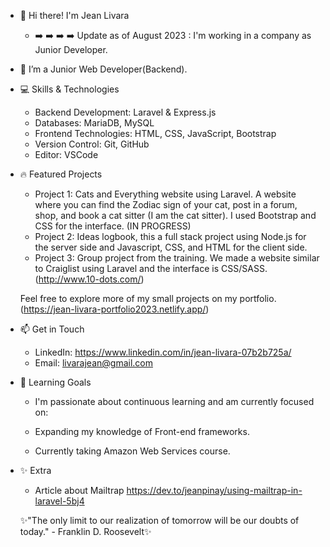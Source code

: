 - 👋 Hi there! I'm Jean Livara
  - ➡️  ➡️  ➡️  ➡️ Update as of August 2023 : I'm working in a company as Junior Developer.
- 🌱 I’m a Junior Web Developer(Backend).

- 💻 Skills & Technologies
  - Backend Development: Laravel & Express.js
  - Databases: MariaDB, MySQL
  - Frontend Technologies: HTML, CSS, JavaScript, Bootstrap
  - Version Control: Git, GitHub
  - Editor: VSCode
  
- 🔥 Featured Projects
   - Project 1: Cats and Everything website using Laravel. A website where you can find the Zodiac sign of your cat, post in a forum, shop, and book a cat sitter (I am the cat sitter). I used Bootstrap and CSS for the interface. (IN PROGRESS)
   - Project 2: Ideas logbook, this a full stack project using Node.js for the server side and Javascript, CSS, and HTML for the client side.
   - Project 3: Group project from the training. We made a website similar to Craiglist using Laravel and the interface is CSS/SASS. (http://www.10-dots.com/)
  
  Feel free to explore more of my small projects on my portfolio.(https://jean-livara-portfolio2023.netlify.app/)

- 📫 Get in Touch
  - LinkedIn: https://www.linkedin.com/in/jean-livara-07b2b725a/
  - Email: livarajean@gmail.com

- 🌱 Learning Goals
  - I'm passionate about continuous learning and am currently focused on:
  
  - Expanding my knowledge of Front-end frameworks.
  - Currently taking Amazon Web Services course.

- ✨ Extra
  - Article about Mailtrap https://dev.to/jeanpinay/using-mailtrap-in-laravel-5bj4 
  

  ✨"The only limit to our realization of tomorrow will be our doubts of today." - Franklin D. Roosevelt✨
  

